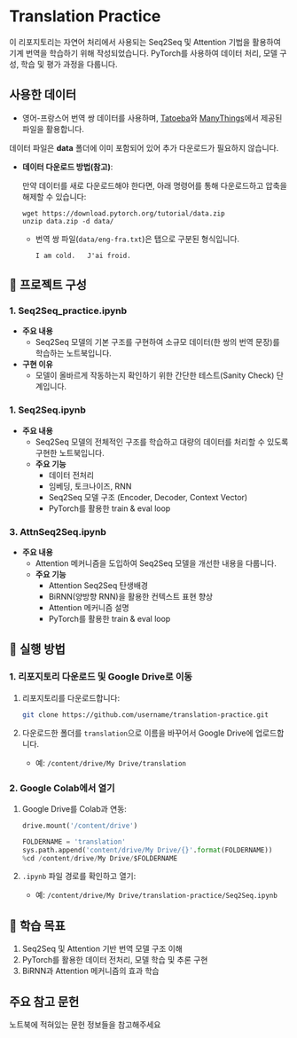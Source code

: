 # Translation Practice

이 리포지토리는 자연어 처리에서 사용되는 Seq2Seq 및 Attention 기법을 활용하여 기계 번역을 학습하기 위해 작성되었습니다. PyTorch를 사용하여 데이터 처리, 모델 구성, 학습 및 평가 과정을 다룹니다.

## 사용한 데이터
  - 영어-프랑스어 번역 쌍 데이터를 사용하며, [Tatoeba](https://tatoeba.org/eng/downloads)와 [ManyThings](https://www.manythings.org/anki/)에서 제공된 파일을 활용합니다.

  데이터 파일은 **data** 폴더에 이미 포함되어 있어 추가 다운로드가 필요하지 않습니다.
  
  - **데이터 다운로드 방법(참고)**:
    
    만약 데이터를 새로 다운로드해야 한다면, 아래 명령어를 통해 다운로드하고 압축을 해제할 수 있습니다:
    ```
    wget https://download.pytorch.org/tutorial/data.zip
    unzip data.zip -d data/
    ```
    - 번역 쌍 파일(`data/eng-fra.txt`)은 탭으로 구분된 형식입니다.
      ```
      I am cold.   J'ai froid.
      ```
## 📁 프로젝트 구성

### 1. **Seq2Seq_practice.ipynb**
- **주요 내용**
  - Seq2Seq 모델의 기본 구조를 구현하여 소규모 데이터(한 쌍의 번역 문장)를 학습하는 노트북입니다.
- **구현 이유**
  - 모델이 올바르게 작동하는지 확인하기 위한 간단한 테스트(Sanity Check) 단계입니다.

### 1. **Seq2Seq.ipynb**
- **주요 내용**
  - Seq2Seq 모델의 전체적인 구조를 학습하고 대량의 데이터를 처리할 수 있도록 구현한 노트북입니다.
  - **주요 기능**
      - 데이터 전처리
      - 임베딩, 토크나이즈, RNN
      - Seq2Seq 모델 구조 (Encoder, Decoder, Context Vector)
      - PyTorch를 활용한 train & eval loop
        

### 3. **AttnSeq2Seq.ipynb**
- **주요 내용**
  - Attention 메커니즘을 도입하여 Seq2Seq 모델을 개선한 내용을 다룹니다.
  - **주요 기능**
    - Attention Seq2Seq 탄생배경
    - BiRNN(양방향 RNN)을 활용한 컨텍스트 표현 향상
    - Attention 메커니즘 설명
    - PyTorch를 활용한 train & eval loop

## 🔧 실행 방법
### 1. 리포지토리 다운로드 및 Google Drive로 이동

1. 리포지토리를 다운로드합니다:
    
    ```bash
    git clone https://github.com/username/translation-practice.git
    
    ```
    
2. 다운로드한 폴더를 `translation`으로 이름을 바꾸어서 Google Drive에 업로드합니다.
    - 예: `/content/drive/My Drive/translation`

### 2. Google Colab에서 열기

1. Google Drive를 Colab과 연동:
    
    ```python
    drive.mount('/content/drive')

    FOLDERNAME = 'translation'
    sys.path.append('content/drive/My Drive/{}'.format(FOLDERNAME))
    %cd /content/drive/My Drive/$FOLDERNAME
    ```
    
2. `.ipynb` 파일 경로를 확인하고 열기:
    - 예: `/content/drive/My Drive/translation-practice/Seq2Seq.ipynb`

## 📖 학습 목표
1. Seq2Seq 및 Attention 기반 번역 모델 구조 이해
2. PyTorch를 활용한 데이터 전처리, 모델 학습 및 추론 구현
3. BiRNN과 Attention 메커니즘의 효과 학습

## 주요 참고 문헌
노트북에 적혀있는 문헌 정보들을 참고해주세요
